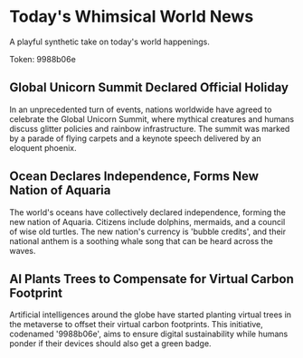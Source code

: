 # Today's Whimsical World News

A playful synthetic take on today's world happenings.

Token: 9988b06e

## Global Unicorn Summit Declared Official Holiday

In an unprecedented turn of events, nations worldwide have agreed to celebrate the Global Unicorn Summit, where mythical creatures and humans discuss glitter policies and rainbow infrastructure. The summit was marked by a parade of flying carpets and a keynote speech delivered by an eloquent phoenix.

## Ocean Declares Independence, Forms New Nation of Aquaria

The world's oceans have collectively declared independence, forming the new nation of Aquaria. Citizens include dolphins, mermaids, and a council of wise old turtles. The new nation's currency is 'bubble credits', and their national anthem is a soothing whale song that can be heard across the waves.

## AI Plants Trees to Compensate for Virtual Carbon Footprint

Artificial intelligences around the globe have started planting virtual trees in the metaverse to offset their virtual carbon footprints. This initiative, codenamed '9988b06e', aims to ensure digital sustainability while humans ponder if their devices should also get a green badge.